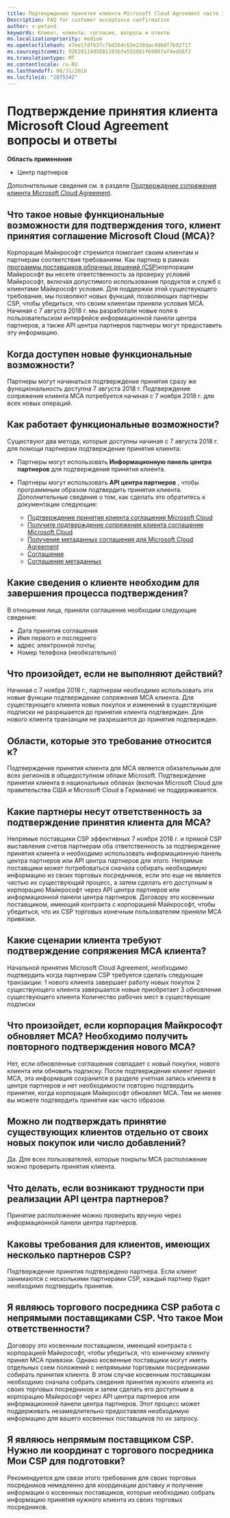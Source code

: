 ```yaml
---
title: Подтверждение принятия клиента Microsoft Cloud Agreement часто задаваемые вопросы | Центр партнеров
Description: FAQ for customer acceptance confirmation
author: v-petand
keywords: Клиент, клиенты, согласие, вопросы и ответы
ms.localizationpriority: medium
ms.openlocfilehash: e7ee1fdf637c7bd264c65e238dac49bdf7b92717
ms.sourcegitcommit: 92629114d5081103bfe555081f69997af4ed56f2
ms.translationtype: MT
ms.contentlocale: ru-RU
ms.lasthandoff: 08/31/2018
ms.locfileid: "2875342"
---
```

# <a name="microsoft-cloud-agreement-customer-acceptance-confirmation-frequently-asked-questions"></a>Подтверждение принятия клиента Microsoft Cloud Agreement вопросы и ответы 

**Область применения**
-  Центр партнеров

Дополнительные сведения см. в разделе [Подтверждение сопряжения клиента Microsoft Cloud Agreement](https://docs.microsoft.com/en-us/partner-center/confirm-consent).
 
## <a name="what-is-the-new-functionality-for-confirming-customer-acceptance-of-the-microsoft-cloud-agreement-mca"></a>Что такое новые функциональные возможности для подтверждения того, клиент принятия соглашение Microsoft Cloud (MCA)? 
Корпорация Майкрософт стремится помогает своим клиентам и партнерам соответствия требованиям. Как партнер в рамках [программы поставщиков облачных решений (CSP)](https://partner.microsoft.com/en-us/cloud-solution-provider)корпорации Майкрософт вы несете ответственность за проверку условий Майкрософт, включая допустимого использования продуктов и служб с клиентами Майкрософт условия. Для поддержки этой существующего требования, мы позволяют новых функций, позволяющих партнеры CSP, чтобы убедиться, что своим клиентам приняли условия MCA. Начиная с 7 августа 2018 г. мы разработали новые поля в пользовательском интерфейсе информационной панели центра партнеров, а также API центра партнеров партнеры могут предоставить эту информацию. 
 
## <a name="when-is-the-new-functionality-available"></a>Когда доступен новые функциональные возможности? 
Партнеры могут начинаться подтверждение принятия сразу же функциональность доступна 7 августа 2018 г. Подтверждение сопряжения клиента MCA потребуется начиная с 7 ноября 2018 г. для всех новых операций. 
 
## <a name="how-does-the-functionality-work"></a>Как работает функциональные возможности?
Существуют два метода, которые доступны начиная с 7 августа 2018 г. для помощи партнерам подтверждение принятия клиента:  

-   Партнеры могут использовать **Информационную панель центра партнеров** для подтверждения принятия клиента. 

-   Партнеры могут использовать **API центра партнеров** , чтобы программным образом подтвердить принятия клиента. Дополнительные сведения о том, как сделать это обратитесь к документации следующие:
    -   [Подтверждение принятия клиента соглашения Microsoft Cloud](https://docs.microsoft.com/en-us/partner-center/develop/confirm-customer-consent)
    -   [Получите подтверждение сопряжения клиента соглашение Microsoft Cloud](https://docs.microsoft.com/en-us/partner-center/develop/get-confirmation-of-customer-consent)
    -   [Получение метаданных соглашения для Microsoft Cloud Agreement](https://docs.microsoft.com/en-us/partner-center/develop/get-agreement-metadata)
    -   [Соглашение](https://docs.microsoft.com/en-us/partner-center/develop/agreement)
    -   [Соглашение метаданных](https://docs.microsoft.com/en-us/partner-center/develop/agreement-metadata)

##  <a name="what-customer-information-is-required-to-complete-the-confirmation-process"></a>Какие сведения о клиенте необходим для завершения процесса подтверждения? 
В отношении лица, приняли соглашение необходим следующие сведения: 
-    Дата принятия соглашения 
-    Имя первого и последнего 
-    адрес электронной почты; 
-    Номер телефона (необязательно)  
 
## <a name="what-will-happen-if-i-do-not-take-action"></a>Что произойдет, если не выполняют действий? 
Начиная с 7 ноября 2018 г., партнерам необходимо использовать эти новые функции подтверждение сопряжения MCA клиента. Для существующего клиента новых покупок и изменений в существующие подписки не разрешается до принятия клиента подтвержден. Для нового клиента транзакции не разрешается до принятия подтвержден. 
 
## <a name="which-regions-does-this-requirement-apply-to"></a>Области, которые это требование относится к? 
Подтверждение принятия клиента для MCA является обязательным для всех регионов в общедоступном облаке Microsoft. Подтверждение принятия клиента в национальных облаках (включая Microsoft Cloud для правительства США и Microsoft Cloud в Германии) не поддерживается. 
 
## <a name="which-partners-are-responsible-for-confirming-customer-acceptance-to-the-mca"></a>Какие партнеры несут ответственность за подтверждение принятия клиента для MCA? 
Непрямые поставщики CSP эффективных 7 ноября 2018 г. и прямой CSP выставления счетов партнерам оба ответственность за подтверждение принятия клиента и необходимо использовать информационную панель центра партнеров или API центра партнеров для этого. Непрямые поставщики может потребоваться сначала собирать необходимую информацию из своих торговых посредников, если это еще не является частью их существующий процесс, а затем сделать его доступным в корпорацию Майкрософт через API центра партнеров или информационной панели центра партнеров. Договору это косвенным поставщиком, имеющий контракта с корпорацией Майкрософт, чтобы убедиться, что их CSP торговых конечным пользователям приняли MCA привязки.  
 
## <a name="what-customer-scenarios-require-confirmation-of-customer-acceptance-of-the-mca"></a>Какие сценарии клиента требуют подтверждение сопряжения MCA клиента? 
Начальной принятия Microsoft Cloud Agreement, *необходимо* подтвердить когда партнерам CSP требуется сделать следующие транзакции: 1 нового клиента завершает работу новых покупок 2 существующего клиента завершается новые приобретает 3 обновления существующего клиента Количество рабочих мест в существующие подписки 
 
## <a name="what-happens-when-microsoft-updates-the-mca-do-i-need-obtain-re-confirmation-of-the-new-mca"></a>Что произойдет, если корпорация Майкрософт обновляет MCA? Необходимо получить повторного подтверждения нового MCA?
Нет, если обновленные соглашения совпадает с новый покупки, нового клиента или обновить подписку. После подтверждения клиент принял MCA, эта информация сохранится в разделе учетная запись клиента в центре партнеров и нет необходимости повторно подтвердить принятия, когда корпорация Майкрософт обновляет MCA. Тем не менее вы можете подтвердить принятия как часто образом. 
 
## <a name="can-i-confirm-the-acceptance-for-existing-customers-separate-from-their-new-purchases-or-seat-additions"></a>Можно ли подтверждать принятие существующих клиентов отдельно от своих новых покупок или число добавлений? 
Да. Для всех пользователей, которые покрыты MCA расположение можно проверить принятия клиента. 
 
## <a name="what-if-im-having-difficulty-implementing-the-partner-center-api"></a>Что делать, если возникают трудности при реализации API центра партнеров? 
Принятие расположение можно проверить вручную через информационной панели центра партнеров. 
 
## <a name="what-are-the-requirements-for-customers-that-have-multiple-csp-partners"></a>Каковы требования для клиентов, имеющих несколько партнеров CSP? 
Подтверждение принятия подтверждено партнера. Если клиент занимаются с несколькими партнерами CSP, каждый партнер будет необходимо подтвердить принятия. 
 
## <a name="i-am-a-csp-indirect-reseller-working-with-csp-indirect-providers-what-is-my-responsibility"></a>Я являюсь торгового посредника CSP работа с непрямыми поставщиками CSP. Что такое Мои ответственности? 
Договору это косвенным поставщиком, имеющий контракта с корпорацией Майкрософт, чтобы убедиться, что конечному клиенту принял MCA привязки. Однако косвенные поставщики могут иметь отдельных схем положений с непрямыми торговыми посредниками собирать принятия клиента. В этом случае косвенным поставщикам необходимо сначала собрать сведения принятия нужного клиента из своих торговых посредников и затем сделать его доступным в корпорацию Майкрософт через API центра партнеров или информационной панели центра партнеров. Этот процесс может поддерживать незамедлительно предоставляя необходимую информацию для вашего косвенных поставщиков по их запросу. 
 
## <a name="i-am-a-csp-indirect-provider-do-i-need-to-coordinate-with-my-csp-indirect-reseller-to-be-prepared"></a>Я являюсь непрямым поставщиком CSP. Нужно ли координат с торгового посредника Мои CSP для подготовки? 
Рекомендуется для связи этого требования для своих торговых посредников немедленно для координации доставку и получение информации о косвенных поставщиков, которые необходимо собрать информацию принятия нужного клиента из своих торговых посредников. 
 

